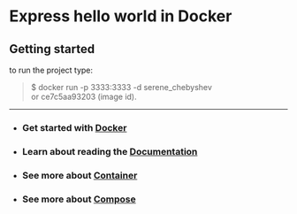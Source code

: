 # Express hello world in Docker

## Getting started 

to run the project type: 
> $ docker run -p 3333:3333 -d serene_chebyshev <br>
> or ce7c5aa93203 (image id).

<hr>

- ### Get started with [Docker](https://docs.docker.com/get-started/)
- ### Learn about reading the [Documentation](https://docs.docker.com)
- ### See more about [Container](https://www.docker.com/resources/what-container) 
- ### See more about [Compose](https://docs.docker.com/compose/)

